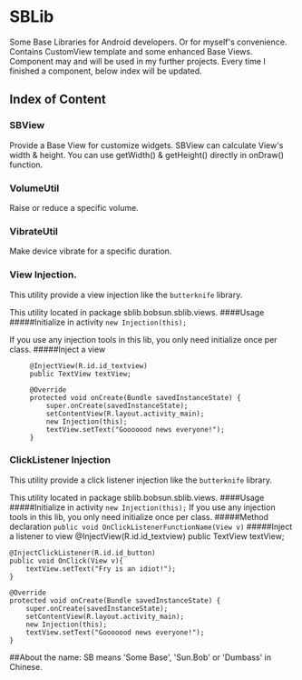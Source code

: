 # SBLib
Some Base Libraries for Android developers. Or for myself's convenience.
Contains CustomView template and some enhanced Base Views.
Component may and will be used in my further projects.
Every time I finished a component, below index will be updated.
## Index of Content
### SBView
Provide a Base View for customize widgets. SBView can calculate View's width & height.
You can use getWidth() & getHeight() directly in onDraw() function.

### VolumeUtil
Raise or reduce a specific volume.

### VibrateUtil
Make device vibrate for a specific duration.

### View Injection.
This utility provide a view injection like the `butterknife` library.

This utility located in package sblib.bobsun.sblib.views.
####Usage
#####Initialize in activity
`new Injection(this);`

If you use any injection tools in this lib, you only need initialize once per class.
#####Inject a view

         @InjectView(R.id.id_textview)
         public TextView textView;

         @Override
         protected void onCreate(Bundle savedInstanceState) {
             super.onCreate(savedInstanceState);
             setContentView(R.layout.activity_main);
             new Injection(this);
             textView.setText("Gooooood news everyone!");
         }

### ClickListener Injection
This utility provide a click listener injection like the `butterknife` library.

This utility located in package sblib.bobsun.sblib.views.
####Usage
#####Initialize in activity
`new Injection(this);`
If you use any injection tools in this lib, you only need initialize once per class.
#####Method declaration
`public void OnClickListenerFunctionName(View v)`
#####Inject a listener to view
    @InjectView(R.id.id_textview)
    public TextView textView;

    @InjectClickListener(R.id.id_button)
    public void OnClick(View v){
        textView.setText("Fry is an idiot!");
    }

    @Override
    protected void onCreate(Bundle savedInstanceState) {
        super.onCreate(savedInstanceState);
        setContentView(R.layout.activity_main);
        new Injection(this);
        textView.setText("Gooooood news everyone!");
    }
##About the name:
SB means 'Some Base', 'Sun.Bob' or 'Dumbass' in Chinese.
